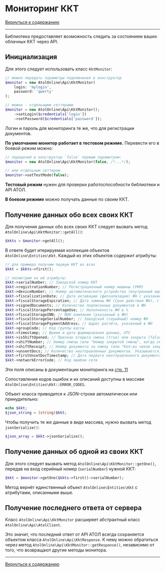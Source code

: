 # Мониторинг ККТ

[Вернуться к содержанию](readme.md)

---

Библиотека предоставляет возможность следить за состоянием ваших облачных ККТ через API.

## Инициализация

Для этого следует использовать класс `KktMonitor`:

```php
// можно передать параметры подключения в конструктор
$monitor = new AtolOnline\Api\KktMonitor(
    login: 'mylogin',
    password: 'qwerty'
);

// можно - отдельными сеттерами
$monitor = new AtolOnline\Api\KktMonitor();
    ->setLogin($credentials['login'])
    ->setPassword($credentials['password']);
```

Логин и пароль для мониторинга те же, что для регистрации документов.

**По умолчанию монитор работает в тестовом режиме.**
Перевести его в боевой режим можно:

```php
// передачей в конструктор `false` первым параметром:
$monitor = new AtolOnline\Api\KktMonitor(false, /*...*/);

// или отдельным сеттером
$monitor->setTestMode(false);
```

**Тестовый режим** нужен для проверки работоспособности библиотеки и API АТОЛ.

**В боевом режиме** можно получать данные по своим ККТ.

## Получение данных обо всех своих ККТ

Для получения данных обо всех своих ККТ следует вызвать метод `AtolOnline\Api\KktMonitor::getAll()`:

```php
$kkts = $monitor->getAll();
```

В ответе будет итерируемая коллекция объектов `AtolOnline\Entities\Kkt`. Каждый из этих объектов содержит атрибуты:

```php
// для примера получим первую ККТ из всех
$kkt = $kkts->first();

// посмотрим на её атрибуты:
$kkt->serialNumber; // Заводской номер ККТ
$kkt->registrationNumber; // Регистрационный номер машины (РНМ)
$kkt->deviceNumber; // Номер автоматического устройства (внутренний идентификатор устройства)
$kkt->fiscalizationDate; // Дата активации (фискализации) ФН с указанием таймзоны
$kkt->fiscalStorageExpiration; // Дата замены ФН (Срок действия ФН), с указанием таймзоны
$kkt->signedDocuments; // Количество подписанных документов в ФН
$kkt->fiscalStoragePercentageUse; // Наполненость ФН в %
$kkt->fiscalStorageINN; // ИНН компании (указанный в ФН)
$kkt->fiscalStorageSerialNumber; // Заводской (серийный) номер ФН
$kkt->fiscalStoragePaymentAddress; // Адрес расчёта, указанный в ФН
$kkt->groupCode; // Код группы кассы
$kkt->timestamp; // Время и дата формирования данных, UTC
$kkt->isShiftOpened; // Признак открыта смена (true) или закрыта (false)
$kkt->shiftNumber; // Номер смены (или "Номер закрытой смены", когда смена закрыта)
$kkt->shiftReceipt; // Номер документа за смену (или "Кол-во чеков закрытой смены", когда смена закрыта)
$kkt->unsentDocs; // Количество неотправленных документов. Указывается, если значение отлично от 0.
$kkt->firstUnsetDocTimestamp; // Дата первого неотправленного документа. Указывается, если есть неотправленные документы.
$kkt->networkErrorCode; // Код ошибки сети
```

Эти поля описаны в документации мониторинга на [стр. 11](https://online.atol.ru/files/API_service_information.pdf)

Сопоставления кодов ошибок и их описаний доступны в массиве `AtolOnline\Entities\Kkt::ERROR_CODES`.

Объект класса приводится к JSON-строке автоматически или принудительно:

```php
echo $kkt;
$json_string = (string)$kkt;
```

Чтобы получить те же данные в виде массива, нужно вызвать метод `jsonSerialize()`:

```php
$json_array = $kkt->jsonSerialize();
```

## Получение данных об одной из своих ККТ

Для этого следует вызвать метод `AtolOnline\Api\KktMonitor::getOne()`, передав на вход серийный номер (`serialNumber`)
нужной ККТ:

```php
$kkt = $monitor->getOne($kkts->first()->serialNumber);
```

Метод вернёт единственный объект `AtolOnline\Entities\Kkt` с атрибутами, описанными выше.

## Получение последнего ответа от сервера

Класс `AtolOnline\Api\KktMonitor` расширяет абстрактный класс `AtolOnline\Api\AtolClient`.

Это значит, что последний ответ от API АТОЛ всегда сохраняется объектом класса `AtolOnline\Api\KktResponse`. К нему
можно обратиться через метод `AtolOnline\Api\KktMonitor::getResponse()`, независимо от того, что возвращают другие
методы монитора.

---

[Вернуться к содержанию](readme.md)